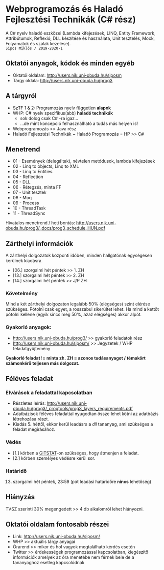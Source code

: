 # Webprogramozás és Haladó Fejlesztési Technikák (C# rész)
A C# nyelv haladó eszközei (Lambda kifejezések, LINQ, Entity Framework, Attribútumok, Reflexió, DLL készítése és használata, Unit tesztelés, Mock, Folyamatok és szálak kezelése).\
`Sipos Miklós / 2019-2020-1`

## Oktatói anyagok, kódok és minden egyéb
- Oktatói oldalam: http://users.nik.uni-obuda.hu/siposm
- Tárgy oldala: http://users.nik.uni-obuda.hu/prog3

## A tárgyról
- SzTF 1 & 2: Programozás nyelv független **alapok**
- WHP: C# nyelv specifikus(abb) **haladó technikák**
    - sok dolog csak C# -ra igaz...
    - ...de mint koncepció felhasználható a tudás más helyen is!
- Webprogramozás >> Java rész
- Haladó Fejlesztési Technikák ~ Haladó Programozás = HP >> C#

## Menetrend
- 01 - Események (delegáltak), névtelen metódusok, lambda kifejezések
- 02 - Linq to objects, Linq to XML
- 03 - Linq to Entities
- 04 - Reflection
- 05 - DLL
- 06 - Rétegzés, minta FF
- 07 - Unit tesztek
- 08 - Moq
- 09 - Process
- 10 - ThreadTask
- 11 - ThreadSync

Hivatalos menetrend / heti bontás: http://users.nik.uni-obuda.hu/prog3/_docs/prog3_schedule_HUN.pdf

## Zárthelyi információk
A zárthelyi dolgozatok központi időben, minden hallgatónak egységesen kerülnek kiadásra.
- [06.] szorgalmi hét péntek >> 1. ZH
- [13.] szorgalmi hét péntek >> 2. ZH
- [14.] szorgalmi hét péntek >> J/P ZH

### Követelmény
Mind a két zárthelyi dolgozaton legalább 50% (elégséges) szint elérése szükséges. Pótolni csak egyet, a rosszabul sikerültet lehet. Ha mind a kettőt pótolni kellene (egyik sincs meg 50%, azaz elégséges) akkor alpót.

### Gyakorló anyagok:
- http://users.nik.uni-obuda.hu/prog3/ >> gyakorló feladatok rész
- http://users.nik.uni-obuda.hu/siposm/ >> Jegyzetek / WHP feladatgyűjtemény

**Gyakorló feladat != minta zh.**
**ZH = azonos tudásanyagot / témakört számonkérő teljesen más dolgozat.**

## Féléves feladat

### Elvárások a feladattal kapcsolatban
- Részletes leírás: http://users.nik.uni-obuda.hu/prog3/_progtools/prog3_layers_requirements.pdf
- Adatbázisok féléves feladattal nyugodtan össze lehet kötni az adatbázis létrehozása részt.
- Kiadás 5. héttől, ekkor kerül leadásra a *dll* tananyag, ami szükséges a feladat megírásához.

### Védés
- [1.] körben a [GITSTAT](http://users.nik.uni-obuda.hu/gitstats/)-on szükséges, hogy átmenjen a feladat.
- [2.] körben személyes védésre kerül sor.

### Határidő
13. szorgalmi hét péntek, 23:59 (pót leadási határidőre **nincs** lehetőség)

## Hiányzás
TVSZ szerinti 30% megengedett >> 4 db alkalomról lehet hiányozni.

## Oktatói oldalam fontosabb részei
- Link: http://users.nik.uni-obuda.hu/siposm/
- WHP >> aktuális tárgy anyagai
- Órarend >> mikor és hol vagyok megtalálható kérdés esetén
- Twitter >> érdekességek programozással kapcsolatban, kiegészítő információk amelyek az óra menetébe nem férnek bele de a tananyaghoz esetleg kapcsolódnak
